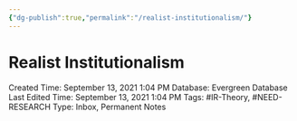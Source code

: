 ```yaml
---
{"dg-publish":true,"permalink":"/realist-institutionalism/"}
---
```


# Realist Institutionalism

Created Time: September 13, 2021 1:04 PM
Database: Evergreen Database
Last Edited Time: September 13, 2021 1:04 PM
Tags: #IR-Theory, #NEED-RESEARCH
Type: Inbox, Permanent Notes